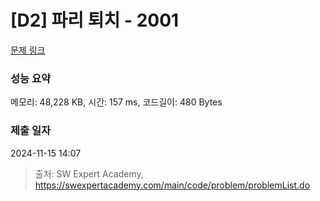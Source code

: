 # [D2] 파리 퇴치 - 2001 

[문제 링크](https://swexpertacademy.com/main/code/problem/problemDetail.do?contestProbId=AV5PzOCKAigDFAUq) 

### 성능 요약

메모리: 48,228 KB, 시간: 157 ms, 코드길이: 480 Bytes

### 제출 일자

2024-11-15 14:07



> 출처: SW Expert Academy, https://swexpertacademy.com/main/code/problem/problemList.do